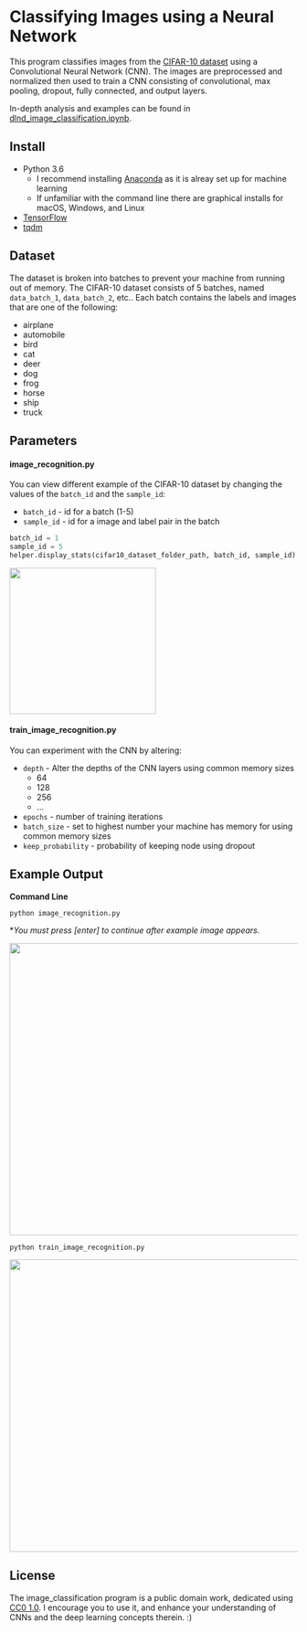 # Classifying Images using a Neural Network

This program classifies images from the [CIFAR-10 dataset](https://www.cs.toronto.edu/~kriz/cifar.html) using a Convolutional Neural Network (CNN). The images are preprocessed and normalized then used to train a CNN consisting of convolutional, max pooling, dropout, fully connected, and output layers.


In-depth analysis and examples can be found in [dlnd_image_classification.ipynb](https://github.com/BananuhBeatDown/image_recognition/blob/master/dlnd_image_classification.ipynb).

## Install

- Python 3.6
    + I recommend installing [Anaconda](https://www.continuum.io/downloads) as it is alreay set up for machine learning
    + If unfamiliar with the command line there are graphical installs for macOS, Windows, and Linux
- [TensorFlow](https://www.tensorflow.org/install/?nav=true)
- [tqdm](https://github.com/noamraph/tqdm)

## Dataset

The dataset is broken into batches to prevent your machine from running out of memory.  The CIFAR-10 dataset consists of 5 batches, named `data_batch_1`, `data_batch_2`, etc.. Each batch contains the labels and images that are one of the following:
- airplane
- automobile
- bird
- cat
- deer
- dog
- frog
- horse
- ship
- truck

## Parameters

#### image_recognition.py

You can view different example of the CIFAR-10 dataset by changing the values of the `batch_id` and the `sample_id`:

- `batch_id` - id for a batch (1-5)
- `sample_id` - id for a image and label pair in the batch

```python
batch_id = 1
sample_id = 5
helper.display_stats(cifar10_dataset_folder_path, batch_id, sample_id)
```

<img src="https://user-images.githubusercontent.com/10539813/27656181-52f23142-5c48-11e7-8f39-7a204c6d11eb.png" width="256">

#### train_image_recognition.py

You can experiment with the CNN by altering:
- `depth` - Alter the depths of the CNN layers using common memory sizes
    + 64
    + 128
    + 256
    + ...
- `epochs` - number of training iterations
- `batch_size` - set to highest number your machine has memory for using common memory sizes
- `keep_probability` - probability of keeping node using dropout

## Example Output

**Command Line**   

`python image_recognition.py`   

**You must press [enter] to continue after example image appears.*  

<img src="https://user-images.githubusercontent.com/10539813/27656180-52effbb6-5c48-11e7-92ae-3a8793db00a6.png" width="512">

`python train_image_recognition.py`  

<img src="https://user-images.githubusercontent.com/10539813/27656695-3ef257a6-5c4a-11e7-8644-eb4df95054f4.png" width="512">

## License
The image_classification program is a public domain work, dedicated using [CC0 1.0](https://creativecommons.org/publicdomain/zero/1.0/). I encourage you to use it, and enhance your understanding of CNNs and the deep learning concepts therein. :)
